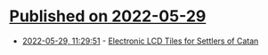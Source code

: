 # [Published on 2022-05-29](index.md)

* [2022-05-29, 11:29:51](https://news.ycombinator.com/item?id=31548268) - [Electronic LCD Tiles for Settlers of Catan](https://coliniuliano.ca/projects/catan-tiles/)
